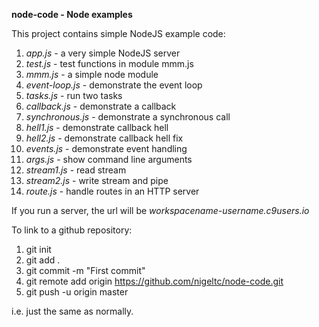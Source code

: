 **node-code - Node examples**

This project contains simple NodeJS example code:

1. *app.js* - a very simple NodeJS server
2. *test.js* - test functions in module mmm.js
3. *mmm.js* - a simple node module
4. *event-loop.js* - demonstrate the event loop
5. *tasks.js* - run two tasks
6. *callback.js* - demonstrate a callback
7. *synchronous.js* - demonstrate a synchronous call
8. *hell1.js* - demonstrate callback hell
9. *hell2.js* - demonstrate callback hell fix
10. *events.js* - demonstrate event handling
11. *args.js* - show command line arguments
12. *stream1.js* - read stream
13. *stream2.js* - write stream and pipe
14. *route.js* - handle routes in an HTTP server 

If you run a server, the url will be *workspacename-username.c9users.io*

To link to a github repository:

1. git init
2. git add .
3. git commit -m "First commit"
4. git remote add origin https://github.com/nigeltc/node-code.git
5. git push -u origin master

i.e. just the same as normally.

